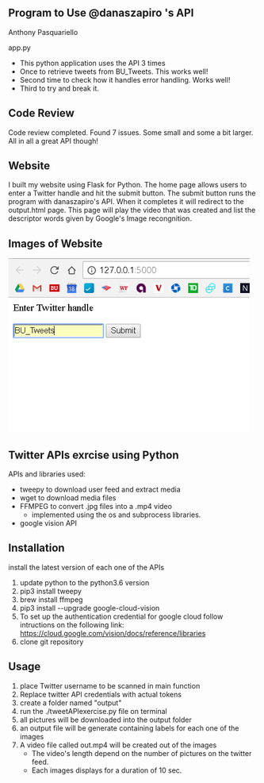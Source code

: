 Program to Use @danaszapiro 's API
-----------------------------------
Anthony Pasquariello

app.py
 - This python application uses the API 3 times
 - Once to retrieve tweets from BU_Tweets. This works well!
 - Second time to check how it handles error handling. Works well!
 - Third to try and break it. 
 
 
Code Review
------------

Code review completed. Found 7 issues. Some small and some a bit larger. All in all a great API though!

Website
--------

I built my website using Flask for Python. The home page allows users to enter a Twitter handle and hit the submit button. The submit button runs the program with danaszapiro's API. When it completes it will redirect to the output.html page. This page will play the video that was created and list the descriptor words given by Google's Image recongnition.

Images of Website
------------------

![alt text](https://github.com/danaszapiro/EC500/blob/app/website-images/ec500-1.png)



Twitter APIs exrcise using Python
------------------------------------

APIs and libraries used:
- tweepy to download user feed and extract media
- wget to download media files
- FFMPEG to convert .jpg files into a .mp4 video
    - implemented using the os and subprocess libraries. 
 - google vision API


Installation
------------
install the latest version of each one of the APIs
1) update python to the python3.6 version
2) pip3 install tweepy
3) brew install ffmpeg
4) pip3  install --upgrade google-cloud-vision
5) To set up the authentication credential for google cloud follow intructions on the following link: https://cloud.google.com/vision/docs/reference/libraries
3) clone git repository

Usage
------------
1) place Twitter username to be scanned in main function
2) Replace twitter API credentials with actual tokens
4) create a folder named "output"
3) run the ./tweetAPIexercise.py file on terminal
4) all pictures will be downloaded into the output folder
6) an output file will be generate containing labels for each one of the images
5) A video file called out.mp4 will be created out of the images
    - The video's length depend on the number of pictures on the twitter feed. 
    - Each images displays for a duration of 10 sec. 

